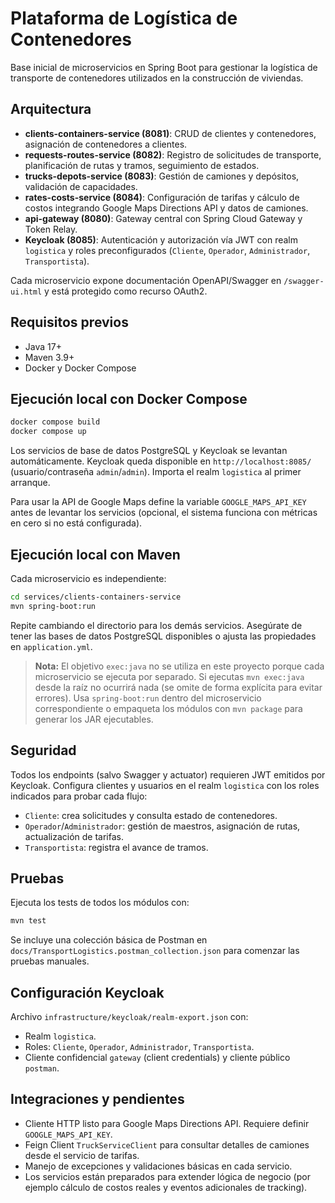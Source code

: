 # Plataforma de Logística de Contenedores

Base inicial de microservicios en Spring Boot para gestionar la logística de transporte de contenedores utilizados en la construcción de viviendas.

## Arquitectura

- **clients-containers-service (8081)**: CRUD de clientes y contenedores, asignación de contenedores a clientes.
- **requests-routes-service (8082)**: Registro de solicitudes de transporte, planificación de rutas y tramos, seguimiento de estados.
- **trucks-depots-service (8083)**: Gestión de camiones y depósitos, validación de capacidades.
- **rates-costs-service (8084)**: Configuración de tarifas y cálculo de costos integrando Google Maps Directions API y datos de camiones.
- **api-gateway (8080)**: Gateway central con Spring Cloud Gateway y Token Relay.
- **Keycloak (8085)**: Autenticación y autorización vía JWT con realm `logistica` y roles preconfigurados (`Cliente`, `Operador`, `Administrador`, `Transportista`).

Cada microservicio expone documentación OpenAPI/Swagger en `/swagger-ui.html` y está protegido como recurso OAuth2.

## Requisitos previos

- Java 17+
- Maven 3.9+
- Docker y Docker Compose

## Ejecución local con Docker Compose

```bash
docker compose build
docker compose up
```

Los servicios de base de datos PostgreSQL y Keycloak se levantan automáticamente. Keycloak queda disponible en `http://localhost:8085/` (usuario/contraseña `admin`/`admin`). Importa el realm `logistica` al primer arranque.

Para usar la API de Google Maps define la variable `GOOGLE_MAPS_API_KEY` antes de levantar los servicios (opcional, el sistema funciona con métricas en cero si no está configurada).

## Ejecución local con Maven

Cada microservicio es independiente:

```bash
cd services/clients-containers-service
mvn spring-boot:run
```

Repite cambiando el directorio para los demás servicios. Asegúrate de tener las bases de datos PostgreSQL disponibles o ajusta las propiedades en `application.yml`.

> **Nota:** El objetivo `exec:java` no se utiliza en este proyecto porque cada microservicio se ejecuta por separado. Si ejecutas `mvn exec:java` desde la raíz no ocurrirá nada (se omite de forma explícita para evitar errores). Usa `spring-boot:run` dentro del microservicio correspondiente o empaqueta los módulos con `mvn package` para generar los JAR ejecutables.

## Seguridad

Todos los endpoints (salvo Swagger y actuator) requieren JWT emitidos por Keycloak. Configura clientes y usuarios en el realm `logistica` con los roles indicados para probar cada flujo:

- `Cliente`: crea solicitudes y consulta estado de contenedores.
- `Operador`/`Administrador`: gestión de maestros, asignación de rutas, actualización de tarifas.
- `Transportista`: registra el avance de tramos.

## Pruebas

Ejecuta los tests de todos los módulos con:

```bash
mvn test
```

Se incluye una colección básica de Postman en `docs/TransportLogistics.postman_collection.json` para comenzar las pruebas manuales.

## Configuración Keycloak

Archivo `infrastructure/keycloak/realm-export.json` con:

- Realm `logistica`.
- Roles: `Cliente`, `Operador`, `Administrador`, `Transportista`.
- Cliente confidencial `gateway` (client credentials) y cliente público `postman`.

## Integraciones y pendientes

- Cliente HTTP listo para Google Maps Directions API. Requiere definir `GOOGLE_MAPS_API_KEY`.
- Feign Client `TruckServiceClient` para consultar detalles de camiones desde el servicio de tarifas.
- Manejo de excepciones y validaciones básicas en cada servicio.
- Los servicios están preparados para extender lógica de negocio (por ejemplo cálculo de costos reales y eventos adicionales de tracking).
 